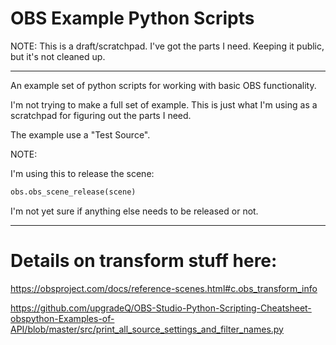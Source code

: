 # OBS Example Python Scripts

NOTE: This is a draft/scratchpad. 
I've got the parts I need. Keeping
it public, but it's not cleaned up.


---

An example set of python scripts for working
with basic OBS functionality.

I'm not trying to make a full set of example.
This is just what I'm using as a scratchpad
for figuring out the parts I need.

The example use a "Test Source".

NOTE:

I'm using this to release the scene:

```python
obs.obs_scene_release(scene)
```

I'm not yet sure if anything else needs to be
released or not.

---

# Details on transform stuff here:

https://obsproject.com/docs/reference-scenes.html#c.obs_transform_info

https://github.com/upgradeQ/OBS-Studio-Python-Scripting-Cheatsheet-obspython-Examples-of-API/blob/master/src/print_all_source_settings_and_filter_names.py
